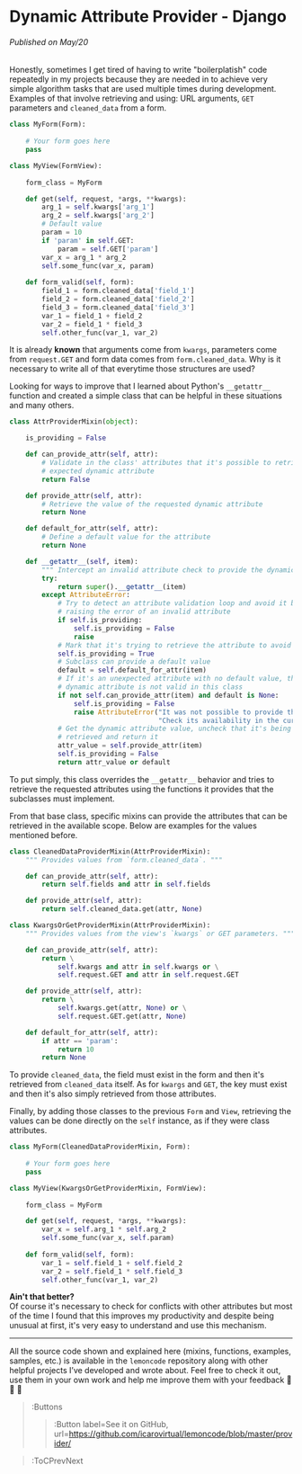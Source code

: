 # Dynamic Attribute Provider - Django
###### Published on May/20

Honestly, sometimes I get tired of having to write "boilerplatish" code repeatedly in my projects because they are needed in to achieve very simple algorithm tasks that are used multiple times during development.  
Examples of that involve retrieving and using: URL arguments, `GET` parameters and `cleaned_data` from a form.
```python
class MyForm(Form):
    
    # Your form goes here
    pass

class MyView(FormView):
    
    form_class = MyForm

    def get(self, request, *args, **kwargs):
        arg_1 = self.kwargs['arg_1']
        arg_2 = self.kwargs['arg_2']
        # Default value
        param = 10
        if 'param' in self.GET:
            param = self.GET['param']
        var_x = arg_1 * arg_2
        self.some_func(var_x, param)
    
    def form_valid(self, form):
        field_1 = form.cleaned_data['field_1']
        field_2 = form.cleaned_data['field_2']
        field_3 = form.cleaned_data['field_3']
        var_1 = field_1 + field_2
        var_2 = field_1 * field_3
        self.other_func(var_1, var_2)
``` 
It is already **known** that arguments come from `kwargs`, parameters come from `request.GET` and form data comes from `form.cleaned_data`. Why is it necessary to write all of that everytime those structures are used?

Looking for ways to improve that I learned about Python's `__getattr__` function and created a simple class that can be helpful in these situations and many others.
```python
class AttrProviderMixin(object):

    is_providing = False

    def can_provide_attr(self, attr):
        # Validate in the class' attributes that it's possible to retrieve the
        # expected dynamic attribute
        return False

    def provide_attr(self, attr):
        # Retrieve the value of the requested dynamic attribute
        return None

    def default_for_attr(self, attr):
        # Define a default value for the attribute
        return None

    def __getattr__(self, item):
        """ Intercept an invalid attribute check to provide the dynamic value. """
        try:
            return super().__getattr__(item)
        except AttributeError:
            # Try to detect an attribute validation loop and avoid it by
            # raising the error of an invalid attribute
            if self.is_providing:
                self.is_providing = False
                raise
            # Mark that it's trying to retrieve the attribute to avoid loops
            self.is_providing = True
            # Subclass can provide a default value
            default = self.default_for_attr(item)
            # If it's an unexpected attribute with no default value, the
            # dynamic attribute is not valid in this class
            if not self.can_provide_attr(item) and default is None:
                self.is_providing = False
                raise AttributeError("It was not possible to provide the attribute \"%s\" in %r. "
                                     "Check its availability in the current context." % (item, self))
            # Get the dynamic attribute value, uncheck that it's being
            # retrieved and return it
            attr_value = self.provide_attr(item)
            self.is_providing = False
            return attr_value or default
```
To put simply, this class overrides the `__getattr__` behavior and tries to retrieve the requested attributes using the functions it provides that the subclasses must implement.

From that base class, specific mixins can provide the attributes that can be retrieved in the available scope. Below are examples for the values mentioned before.
```python
class CleanedDataProviderMixin(AttrProviderMixin):
    """ Provides values from `form.cleaned_data`. """

    def can_provide_attr(self, attr):
        return self.fields and attr in self.fields

    def provide_attr(self, attr):
        return self.cleaned_data.get(attr, None)

class KwargsOrGetProviderMixin(AttrProviderMixin):
    """ Provides values from the view's `kwargs` or GET parameters. """

    def can_provide_attr(self, attr):
        return \
            self.kwargs and attr in self.kwargs or \
            self.request.GET and attr in self.request.GET

    def provide_attr(self, attr):
        return \
            self.kwargs.get(attr, None) or \
            self.request.GET.get(attr, None)

    def default_for_attr(self, attr):
        if attr == 'param':
            return 10
        return None
```
To provide `cleaned_data`, the field must exist in the form and then it's retrieved from `cleaned_data` itself. As for `kwargs` and `GET`, the key must exist and then it's also simply retrieved from those attributes. 

Finally, by adding those classes to the previous `Form` and `View`, retrieving the values can be done directly on the `self` instance, as if they were class attributes.
```python
class MyForm(CleanedDataProviderMixin, Form):
    
    # Your form goes here
    pass

class MyView(KwargsOrGetProviderMixin, FormView):
    
    form_class = MyForm

    def get(self, request, *args, **kwargs):
        var_x = self.arg_1 * self.arg_2
        self.some_func(var_x, self.param)
    
    def form_valid(self, form):
        var_1 = self.field_1 + self.field_2
        var_2 = self.field_1 * self.field_3
        self.other_func(var_1, var_2)
```
**Ain't that better?**  
Of course it's necessary to check for conflicts with other attributes but most of the time I found that this improves my productivity and despite being unusual at first, it's very easy to understand and use this mechanism.

---

All the source code shown and explained here (mixins, functions, examples, samples, etc.) is available in the `lemoncode` repository along with other helpful projects I’ve developed and wrote about. Feel free to check it out, use them in your own work and help me improve them with your feedback 🍋 🍋 🍋

> :Buttons
> > :Button label=See it on GitHub, url=https://github.com/icarovirtual/lemoncode/blob/master/provider/

> :ToCPrevNext